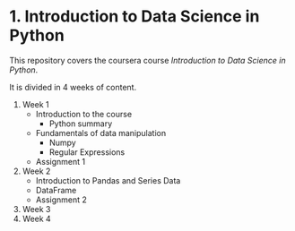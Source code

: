 # 1. Introduction to Data Science in Python

This repository covers the coursera course _Introduction to Data Science in Python_.

It is divided in 4 weeks of content.

1. Week 1
   - Introduction to the course
     - Python summary
   - Fundamentals of data manipulation
     - Numpy
     - Regular Expressions
   - Assignment 1
1. Week 2
   - Introduction to Pandas and Series Data
   - DataFrame
   - Assignment 2
1. Week 3
1. Week 4
